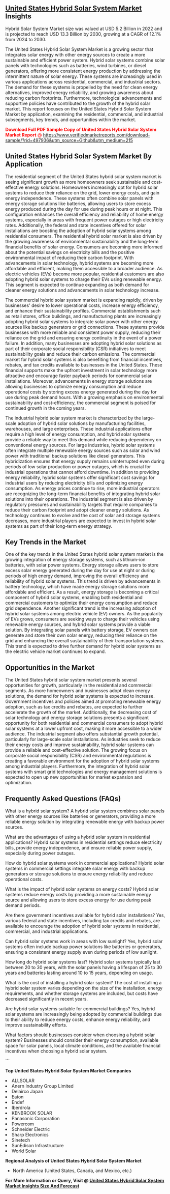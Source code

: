<h2><a href="https://www.verifiedmarketreports.com/download-sample/?rid=497936&amp;utm_source=Github&amp;utm_medium=215" target="_blank">United States Hybrid Solar System Market</a> Insights</h2><p>Hybrid Solar System Market size was valued at USD 5.2 Billion in 2022 and is projected to reach USD 13.3 Billion by 2030, growing at a CAGR of 12.1% from 2024 to 2030.</p><p> <p>The United States Hybrid Solar System Market is a growing sector that integrates solar energy with other energy sources to create a more sustainable and efficient power system. Hybrid solar systems combine solar panels with technologies such as batteries, wind turbines, or diesel generators, offering more consistent energy production by addressing the intermittent nature of solar energy. These systems are increasingly used in various applications across residential, commercial, and industrial sectors. The demand for these systems is propelled by the need for clean energy alternatives, improved energy reliability, and growing awareness about reducing carbon footprints. Furthermore, technological advancements and supportive policies have contributed to the growth of the hybrid solar market. This report focuses on the United States Hybrid Solar System Market by application, examining the residential, commercial, and industrial subsegments, key trends, and opportunities within the market. <p><span class=""><span style="color: #ff0000;"><strong>Download Full PDF Sample Copy of United States Hybrid Solar System Market Report</strong> @ </span><a href="https://www.verifiedmarketreports.com/download-sample/?rid=497936&amp;utm_source=Github&amp;utm_medium=215" target="_blank">https://www.verifiedmarketreports.com/download-sample/?rid=497936&amp;utm_source=Github&amp;utm_medium=215</a></span></p></p> <h2>United States Hybrid Solar System Market By Application</h2> <p>The residential segment of the United States hybrid solar system market is seeing significant growth as more homeowners seek sustainable and cost-effective energy solutions. Homeowners increasingly opt for hybrid solar systems to reduce their reliance on the grid, lower energy costs, and gain energy independence. These systems often combine solar panels with energy storage solutions like batteries, allowing users to store excess energy produced during the day for use during peak hours or at night. This configuration enhances the overall efficiency and reliability of home energy systems, especially in areas with frequent power outages or high electricity rates. Additionally, the federal and state incentives offered for solar installations are boosting the adoption of hybrid solar systems among residential consumers. The residential hybrid solar market is also driven by the growing awareness of environmental sustainability and the long-term financial benefits of solar energy. Consumers are becoming more informed about the potential savings on electricity bills and the positive environmental impact of reducing their carbon footprint. With advancements in solar technology, hybrid systems are becoming more affordable and efficient, making them accessible to a broader audience. As electric vehicles (EVs) become more popular, residential customers are also adopting hybrid solar systems to charge their EVs using renewable energy. This segment is expected to continue expanding as both demand for cleaner energy solutions and advancements in solar technology increase. <p>The commercial hybrid solar system market is expanding rapidly, driven by businesses' desire to lower operational costs, increase energy efficiency, and enhance their sustainability profiles. Commercial establishments such as retail stores, office buildings, and manufacturing plants are increasingly adopting hybrid solar systems to integrate solar power with other energy sources like backup generators or grid connections. These systems provide businesses with more reliable and consistent power supply, reducing their reliance on the grid and ensuring energy continuity in the event of a power failure. In addition, many businesses are adopting hybrid solar solutions as part of their corporate social responsibility (CSR) initiatives to meet sustainability goals and reduce their carbon emissions. The commercial market for hybrid solar systems is also benefiting from financial incentives, rebates, and tax credits available to businesses in the United States. These financial supports make the upfront investment in solar technology more attractive and encourage faster payback periods for commercial solar installations. Moreover, advancements in energy storage solutions are allowing businesses to optimize energy consumption and reduce operational costs by storing excess energy generated during the day for use during peak demand hours. With a growing emphasis on environmental sustainability and cost-efficiency, the commercial segment is poised for continued growth in the coming years. <p>The industrial hybrid solar system market is characterized by the large-scale adoption of hybrid solar solutions by manufacturing facilities, warehouses, and large enterprises. These industrial applications often require a high level of energy consumption, and hybrid solar systems provide a reliable way to meet this demand while reducing dependency on conventional energy sources. For large industries, hybrid solar systems often integrate multiple renewable energy sources such as solar and wind power with traditional backup solutions like diesel generators. This hybridization ensures that energy supply remains uninterrupted even during periods of low solar production or power outages, which is crucial for industrial operations that cannot afford downtime. In addition to providing energy reliability, hybrid solar systems offer significant cost savings for industrial users by reducing electricity bills and optimizing energy consumption. As energy prices continue to rise, more industrial operators are recognizing the long-term financial benefits of integrating hybrid solar solutions into their operations. The industrial segment is also driven by regulatory pressures and sustainability targets that require companies to reduce their carbon footprint and adopt cleaner energy solutions. As technology continues to evolve and the cost of solar and storage systems decreases, more industrial players are expected to invest in hybrid solar systems as part of their long-term energy strategy. <h2>Key Trends in the Market</h2> <p>One of the key trends in the United States hybrid solar system market is the growing integration of energy storage systems, such as lithium-ion batteries, with solar power systems. Energy storage allows users to store excess solar energy generated during the day for use at night or during periods of high energy demand, improving the overall efficiency and reliability of hybrid solar systems. This trend is driven by advancements in battery technology, which have made energy storage solutions more affordable and efficient. As a result, energy storage is becoming a critical component of hybrid solar systems, enabling both residential and commercial customers to optimize their energy consumption and reduce grid dependence. Another significant trend is the increasing adoption of hybrid solar systems among electric vehicle (EV) owners. As the popularity of EVs grows, consumers are seeking ways to charge their vehicles using renewable energy sources, and hybrid solar systems provide a viable solution. By integrating solar panels with battery storage, EV owners can generate and store their own solar energy, reducing their reliance on the grid and enhancing the overall sustainability of their transportation systems. This trend is expected to drive further demand for hybrid solar systems as the electric vehicle market continues to expand. <h2>Opportunities in the Market</h2> <p>The United States hybrid solar system market presents several opportunities for growth, particularly in the residential and commercial segments. As more homeowners and businesses adopt clean energy solutions, the demand for hybrid solar systems is expected to increase. Government incentives and policies aimed at promoting renewable energy adoption, such as tax credits and rebates, are expected to further accelerate the growth of the market. Additionally, the decreasing cost of solar technology and energy storage solutions presents a significant opportunity for both residential and commercial consumers to adopt hybrid solar systems at a lower upfront cost, making it more accessible to a wider audience. The industrial segment also offers substantial growth potential, particularly for large-scale solar installations. As industries seek to reduce their energy costs and improve sustainability, hybrid solar systems can provide a reliable and cost-effective solution. The growing focus on corporate social responsibility (CSR) and environmental regulations is creating a favorable environment for the adoption of hybrid solar systems among industrial players. Furthermore, the integration of hybrid solar systems with smart grid technologies and energy management solutions is expected to open up new opportunities for market expansion and optimization. <h2>Frequently Asked Questions (FAQs)</h2> <p>What is a hybrid solar system? A hybrid solar system combines solar panels with other energy sources like batteries or generators, providing a more reliable energy solution by integrating renewable energy with backup power sources.</p> <p>What are the advantages of using a hybrid solar system in residential applications? Hybrid solar systems in residential settings reduce electricity bills, provide energy independence, and ensure reliable power supply, especially during power outages.</p> <p>How do hybrid solar systems work in commercial applications? Hybrid solar systems in commercial settings integrate solar energy with backup generators or storage solutions to ensure energy reliability and reduce operational costs.</p> <p>What is the impact of hybrid solar systems on energy costs? Hybrid solar systems reduce energy costs by providing a more sustainable energy source and allowing users to store excess energy for use during peak demand periods.</p> <p>Are there government incentives available for hybrid solar installations? Yes, various federal and state incentives, including tax credits and rebates, are available to encourage the adoption of hybrid solar systems in residential, commercial, and industrial applications.</p> <p>Can hybrid solar systems work in areas with low sunlight? Yes, hybrid solar systems often include backup power solutions like batteries or generators, ensuring a consistent energy supply even during periods of low sunlight.</p> <p>How long do hybrid solar systems last? Hybrid solar systems typically last between 20 to 30 years, with the solar panels having a lifespan of 25 to 30 years and batteries lasting around 10 to 15 years, depending on usage.</p> <p>What is the cost of installing a hybrid solar system? The cost of installing a hybrid solar system varies depending on the size of the installation, energy requirements, and whether storage systems are included, but costs have decreased significantly in recent years.</p> <p>Are hybrid solar systems suitable for commercial buildings? Yes, hybrid solar systems are increasingly being adopted by commercial buildings due to their ability to reduce energy costs, enhance energy reliability, and improve sustainability efforts.</p> <p>What factors should businesses consider when choosing a hybrid solar system? Businesses should consider their energy consumption, available space for solar panels, local climate conditions, and the available financial incentives when choosing a hybrid solar system.</p> ```</p><p><strong>Top United States Hybrid Solar System Market Companies</strong></p><div data-test-id=""><p><li>ALLSOLAR</li><li> Anern Industry Group Limited</li><li> Delairco Japan</li><li> Eaton</li><li> Endef</li><li> Iberdrola</li><li> KENBROOK SOLAR</li><li> Panasonic Corporation</li><li> Powercom</li><li> Schneider Electric</li><li> Sharp Electronics</li><li> Sinetech</li><li> SunEdison Infrastructure</li><li> World Solar</li></p><div><strong>Regional Analysis of&nbsp;United States Hybrid Solar System Market</strong></div><ul><li dir="ltr"><p dir="ltr">North America&nbsp;(United States, Canada, and Mexico, etc.)</p></li></ul><p><strong>For More Information or Query, Visit @&nbsp;</strong><strong><a href="https://www.verifiedmarketreports.com/product/hybrid-solar-system-market/?utm_source=Github&amp;utm_medium=215" target="_blank">United States Hybrid Solar System Market Insights Size And Forecast</a></strong></p></div>
